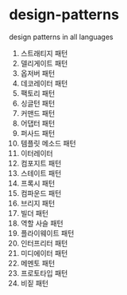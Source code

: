 # design-patterns
design patterns in all languages

1. 스트래티지 패턴
1. 델리게이트 패턴
1. 옵저버 패턴
1. 데코레이터 패턴
1. 팩토리 패턴
1. 싱글턴 패턴
1. 커맨드 패턴
1. 어댑터 패턴
1. 퍼사드 패턴
1. 템플릿 메소드 패턴
1. 이터레이터
1. 컴포지트 패턴
1. 스테이트 패턴
1. 프록시 패턴
1. 컴파운드 패턴
1. 브리지 패턴
1. 빌더 패턴
1. 역할 사슬 패턴
1. 플라이웨이트 패턴
1. 인터프리터 패턴
1. 미디에이터 패턴
1. 메멘토 패턴
1. 프로토타입 패턴
1. 비짙 패턴
